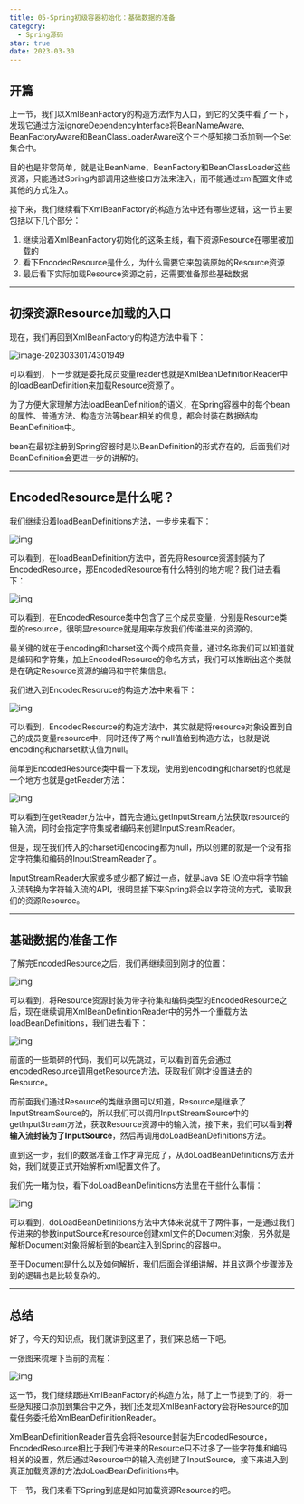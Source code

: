 ```yaml
---
title: 05-Spring初级容器初始化：基础数据的准备
category:
  - Spring源码
star: true
date: 2023-03-30
---
```


<!-- more -->

## 开篇

上一节，我们以XmlBeanFactory的构造方法作为入口，到它的父类中看了一下，发现它通过方法ignoreDependencyInterface将BeanNameAware、BeanFactoryAware和BeanClassLoaderAware这个三个感知接口添加到一个Set集合中。

目的也是非常简单，就是让BeanName、BeanFactory和BeanClassLoader这些资源，只能通过Spring内部调用这些接口方法来注入，而不能通过xml配置文件或其他的方式注入。

接下来，我们继续看下XmlBeanFactory的构造方法中还有哪些逻辑，这一节主要包括以下几个部分：

1. 继续沿着XmlBeanFactory初始化的这条主线，看下资源Resource在哪里被加载的
2. 看下EncodedResource是什么，为什么需要它来包装原始的Resource资源
3. 最后看下实际加载Resource资源之前，还需要准备那些基础数据

---

## 初探资源Resource加载的入口

现在，我们再回到XmlBeanFactory的构造方法中看下：

![image-20230330174301949](https://studyimages.oss-cn-beijing.aliyuncs.com/images/Spring/202303/202303301743026.png)

可以看到，下一步就是委托成员变量reader也就是XmlBeanDefinitionReader中的loadBeanDefinition来加载Resource资源了。

为了方便大家理解方法loadBeanDefinition的语义，在Spring容器中的每个bean的属性、普通方法、构造方法等bean相关的信息，都会封装在数据结构BeanDefinition中。

bean在最初注册到Spring容器时是以BeanDefinition的形式存在的，后面我们对BeanDefinition会更进一步的讲解的。

---

## EncodedResource是什么呢？

我们继续沿着loadBeanDefinitions方法，一步步来看下：

![img](https://studyimages.oss-cn-beijing.aliyuncs.com/images/Spring/202303/202303302050484.png)

可以看到，在loadBeanDefinition方法中，首先将Resource资源封装为了EncodedResource，那EncodedResource有什么特别的地方呢？我们进去看下：

![img](https://studyimages.oss-cn-beijing.aliyuncs.com/images/Spring/202303/202303302050537.png)

可以看到，在EncodedResource类中包含了三个成员变量，分别是Resource类型的resource，很明显resource就是用来存放我们传递进来的资源的。

最关键的就在于encoding和charset这个两个成员变量，通过名称我们可以知道就是编码和字符集，加上EncodedResource的命名方式，我们可以推断出这个类就是在确定Resource资源的编码和字符集信息。

我们进入到EncodedResoruce的构造方法中来看下：

![img](https://studyimages.oss-cn-beijing.aliyuncs.com/images/Spring/202303/202303302050805.png)

可以看到，EncodedResource的构造方法中，其实就是将resource对象设置到自己的成员变量resource中，同时还传了两个null值给到构造方法，也就是说encoding和charset默认值为null。

简单到EncodedResource类中看一下发现，使用到encoding和charset的也就是一个地方也就是getReader方法：

![img](https://studyimages.oss-cn-beijing.aliyuncs.com/images/Spring/202303/202303302050101.png)

可以看到在getReader方法中，首先会通过getInputStream方法获取resource的输入流，同时会指定字符集或者编码来创建InputStreamReader。

但是，现在我们传入的charset和encoding都为null，所以创建的就是一个没有指定字符集和编码的InputStreamReader了。

InputStreamReader大家或多或少都了解过一点，就是Java SE IO流中将字节输入流转换为字符输入流的API，很明显接下来Spring将会以字符流的方式，读取我们的资源Resource。

------

## 基础数据的准备工作

了解完EncodedResource之后，我们再继续回到刚才的位置：

![img](https://studyimages.oss-cn-beijing.aliyuncs.com/images/Spring/202303/202303302050283.png)

可以看到，将Resource资源封装为带字符集和编码类型的EncodedResource之后，现在继续调用XmlBeanDefinitionReader中的另外一个重载方法loadBeanDefinitions，我们进去看下：

![img](https://studyimages.oss-cn-beijing.aliyuncs.com/images/Spring/202303/202303302050173.png)

前面的一些琐碎的代码，我们可以先跳过，可以看到首先会通过encodedResource调用getResource方法，获取我们刚才设置进去的Resource。

而前面我们通过Resource的类继承图可以知道，Resource是继承了InputStreamSource的，所以我们可以调用InputStreamSource中的getInputStream方法，获取Resource资源中的输入流，接下来，我们可以看到**将输入流封装为了InputSource**，然后再调用doLoadBeanDefinitions方法。

直到这一步，我们的数据准备工作才算完成了，从doLoadBeanDefinitions方法开始，我们就要正式开始解析xml配置文件了。

我们先一睹为快，看下doLoadBeanDefinitions方法里在干些什么事情：

![img](https://studyimages.oss-cn-beijing.aliyuncs.com/images/Spring/202303/202303302051843.png)

可以看到，doLoadBeanDefinitions方法中大体来说就干了两件事，一是通过我们传进来的参数inputSource和resource创建xml文件的Document对象，另外就是解析Document对象将解析到的bean注入到Spring的容器中。

至于Document是什么以及如何解析，我们后面会详细讲解，并且这两个步骤涉及到的逻辑也是比较复杂的。

------

## 总结

好了，今天的知识点，我们就讲到这里了，我们来总结一下吧。

一张图来梳理下当前的流程：

![img](https://studyimages.oss-cn-beijing.aliyuncs.com/images/Spring/202303/202303302051565.png)

这一节，我们继续跟进XmlBeanFactory的构造方法，除了上一节提到了的，将一些感知接口添加到集合中之外，我们还发现XmlBeanFactory会将Resource的加载任务委托给XmlBeanDefinitionReader。

XmlBeanDefinitionReader首先会将Resource封装为EncodedResource，EncodedResource相比于我们传进来的Resource只不过多了一些字符集和编码相关的设置，然后通过Resource中的输入流创建了InputSource，接下来进入到真正加载资源的方法doLoadBeanDefinitions中。

下一节，我们来看下Spring到底是如何加载资源Resource的吧。